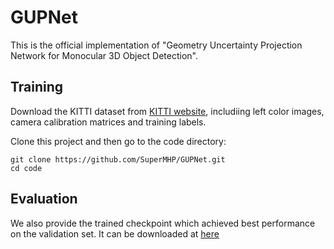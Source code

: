 # GUPNet

This is the official implementation of "Geometry Uncertainty Projection Network for Monocular 3D Object Detection".

## Training

Download the KITTI dataset from [KITTI website](http://www.cvlibs.net/datasets/kitti/eval_object.php?obj_benchmark=3d), includiing left color images, camera calibration matrices and training labels.

Clone this project and then go to the code directory:

    git clone https://github.com/SuperMHP/GUPNet.git
    cd code

## Evaluation

We also provide the trained checkpoint which achieved best performance on the validation set. It can be downloaded at [here](https://drive.google.com/file/d/1-iQEjNlWMGYC-wC4kN6We_TBbBmeKsmz/view?usp=sharing)

